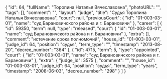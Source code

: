 {
    "id": 64,
    "fullName": "Торопина Наталья Вячеславовна",
    "photoURL": "",
    "tags": [],
    "comment": "",
    "layout": "judge",
    "title": "Судья Торопина Наталья Вячеславовна",
    "court": null,
    "previousCourt": {
        "id": "01-003-03-01",
        "name": "суд Барановичского района и г. Барановичи"
    },
    "career": [
        {
            "id": 59350,
            "term": null,
            "type": "released",
            "court": {
                "id": "01-003-03-01",
                "name": "суд Барановичского района и г. Барановичи"
            },
            "extra": [],
            "comment": "истечение срока полномочий",
            "house_id": "01-003-03-01",
            "judge_id": 64,
            "position": "судья",
            "term_type": "",
            "timestamp": "2013-08-20",
            "decree_number": "364"
        },
        {
            "id": 4715,
            "term": 5,
            "type": "appointed",
            "court": {
                "id": "01-003-03-01",
                "name": "суд Барановичского района и г. Барановичи"
            },
            "extra": {
                "judge_id": 3575
            },
            "comment": "",
            "house_id": "01-003-03-01",
            "judge_id": 64,
            "position": "судья",
            "term_type": "years",
            "timestamp": "2008-06-03",
            "decree_number": "298"
        }
    ]
}